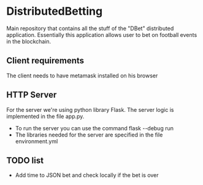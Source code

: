 # DistributedBetting
Main repository that contains all the stuff of the "DBet" distributed application. Essentially this application allows user to bet on football events in the blockchain.

## Client requirements
The client needs to have metamask installed on his browser

## HTTP Server
For the server we're using python library Flask. The server logic is implemented in the file app.py.
 - To run the server you can use the command flask --debug run
 - The libraries needed for the server are specified in the file environment.yml

## TODO list
 - Add time to JSON bet and check locally if the bet is over

